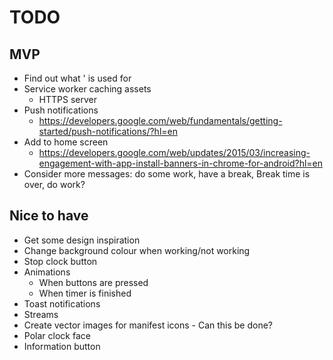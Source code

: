 # TODO

## MVP
- Find out what &#39; is used for
- Service worker caching assets
  - HTTPS server
- Push notifications
  - https://developers.google.com/web/fundamentals/getting-started/push-notifications/?hl=en
- Add to home screen
  - https://developers.google.com/web/updates/2015/03/increasing-engagement-with-app-install-banners-in-chrome-for-android?hl=en
- Consider more messages: do some work, have a break, Break time is over, do work?

## Nice to have
- Get some design inspiration
- Change background colour when working/not working
- Stop clock button
- Animations
  - When buttons are pressed
  - When timer is finished
- Toast notifications
- Streams
- Create vector images for manifest icons - Can this be done?
- Polar clock face
- Information button
